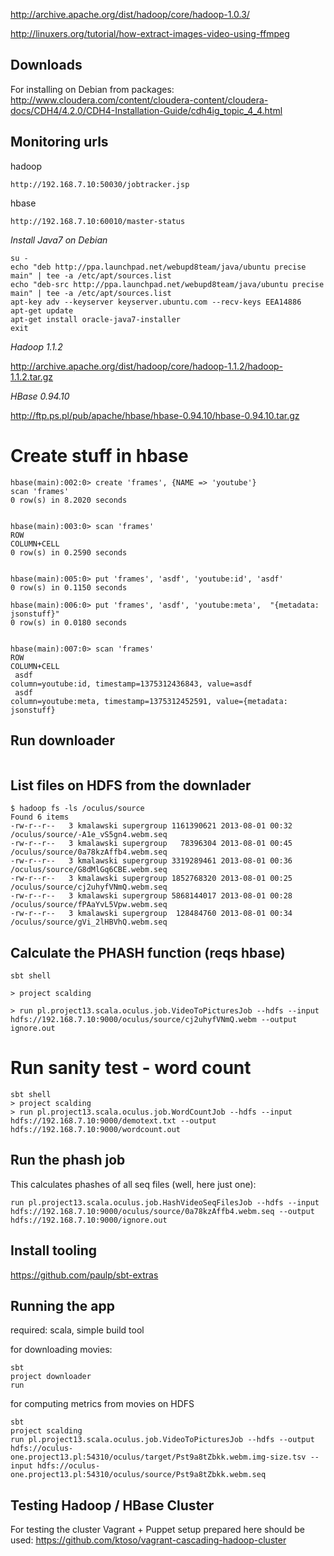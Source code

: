 http://archive.apache.org/dist/hadoop/core/hadoop-1.0.3/


http://linuxers.org/tutorial/how-extract-images-video-using-ffmpeg

Downloads
---------

For installing on Debian from packages:
http://www.cloudera.com/content/cloudera-content/cloudera-docs/CDH4/4.2.0/CDH4-Installation-Guide/cdh4ig_topic_4_4.html

Monitoring urls
---------------

hadoop

```
http://192.168.7.10:50030/jobtracker.jsp
```

hbase

```
http://192.168.7.10:60010/master-status
```



*Install Java7 on Debian*

```
su -
echo "deb http://ppa.launchpad.net/webupd8team/java/ubuntu precise main" | tee -a /etc/apt/sources.list
echo "deb-src http://ppa.launchpad.net/webupd8team/java/ubuntu precise main" | tee -a /etc/apt/sources.list
apt-key adv --keyserver keyserver.ubuntu.com --recv-keys EEA14886
apt-get update
apt-get install oracle-java7-installer
exit
```

*Hadoop 1.1.2*

http://archive.apache.org/dist/hadoop/core/hadoop-1.1.2/hadoop-1.1.2.tar.gz

*HBase 0.94.10*

http://ftp.ps.pl/pub/apache/hbase/hbase-0.94.10/hbase-0.94.10.tar.gz

Create stuff in hbase
=====================

```
hbase(main):002:0> create 'frames', {NAME => 'youtube'}
scan 'frames'
0 row(s) in 8.2020 seconds


hbase(main):003:0> scan 'frames'
ROW                                                          COLUMN+CELL
0 row(s) in 0.2590 seconds


hbase(main):005:0> put 'frames', 'asdf', 'youtube:id', 'asdf'
0 row(s) in 0.1150 seconds

hbase(main):006:0> put 'frames', 'asdf', 'youtube:meta',  "{metadata: jsonstuff}"
0 row(s) in 0.0180 seconds


hbase(main):007:0> scan 'frames'
ROW                                                          COLUMN+CELL
 asdf                                                        column=youtube:id, timestamp=1375312436843, value=asdf
 asdf                                                        column=youtube:meta, timestamp=1375312452591, value={metadata: jsonstuff}
```

Run downloader
--------------

```
```

List files on HDFS from the downlader
-------------------------------------

```
$ hadoop fs -ls /oculus/source
Found 6 items
-rw-r--r--   3 kmalawski supergroup 1161390621 2013-08-01 00:32 /oculus/source/-A1e_vS5gn4.webm.seq
-rw-r--r--   3 kmalawski supergroup   78396304 2013-08-01 00:45 /oculus/source/0a78kzAffb4.webm.seq
-rw-r--r--   3 kmalawski supergroup 3319289461 2013-08-01 00:36 /oculus/source/G8dMlGq6CBE.webm.seq
-rw-r--r--   3 kmalawski supergroup 1852768320 2013-08-01 00:25 /oculus/source/cj2uhyfVNmQ.webm.seq
-rw-r--r--   3 kmalawski supergroup 5868144017 2013-08-01 00:28 /oculus/source/fPAaYvL5Vpw.webm.seq
-rw-r--r--   3 kmalawski supergroup  128484760 2013-08-01 00:34 /oculus/source/gVi_2lHBVhQ.webm.seq
```

Calculate the PHASH function (reqs hbase)
-----------------------------------------

```
sbt shell

> project scalding

> run pl.project13.scala.oculus.job.VideoToPicturesJob --hdfs --input hdfs://192.168.7.10:9000/oculus/source/cj2uhyfVNmQ.webm --output ignore.out
```

Run sanity test - word count
============================
```
sbt shell
> project scalding
> run pl.project13.scala.oculus.job.WordCountJob --hdfs --input hdfs://192.168.7.10:9000/demotext.txt --output hdfs://192.168.7.10:9000/wordcount.out
```

Run the phash job
-----------------
This calculates phashes of all seq files (well, here just one):

```
run pl.project13.scala.oculus.job.HashVideoSeqFilesJob --hdfs --input hdfs://192.168.7.10:9000/oculus/source/0a78kzAffb4.webm.seq --output hdfs://192.168.7.10:9000/ignore.out
```

Install tooling
---------------

https://github.com/paulp/sbt-extras

Running the app
---------------
required: scala, simple build tool

for downloading movies:
```
sbt
project downloader
run
```

for computing metrics from movies on HDFS
```
sbt
project scalding
run pl.project13.scala.oculus.job.VideoToPicturesJob --hdfs --output hdfs://oculus-one.project13.pl:54310/oculus/target/Pst9a8tZbkk.webm.img-size.tsv --input hdfs://oculus-one.project13.pl:54310/oculus/source/Pst9a8tZbkk.webm.seq
```

Testing Hadoop / HBase Cluster
------------------------------

For testing the cluster Vagrant + Puppet setup prepared here should be used: https://github.com/ktoso/vagrant-cascading-hadoop-cluster

